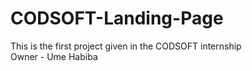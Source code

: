 # CODSOFT-Landing-Page
This is the first project given in the CODSOFT internship 
<br>
Owner - Ume Habiba
